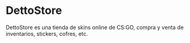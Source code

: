 # DettoStore
DettoStore es una tienda de skins online de CS:GO, compra y venta de inventarios, stickers, cofres, etc.
